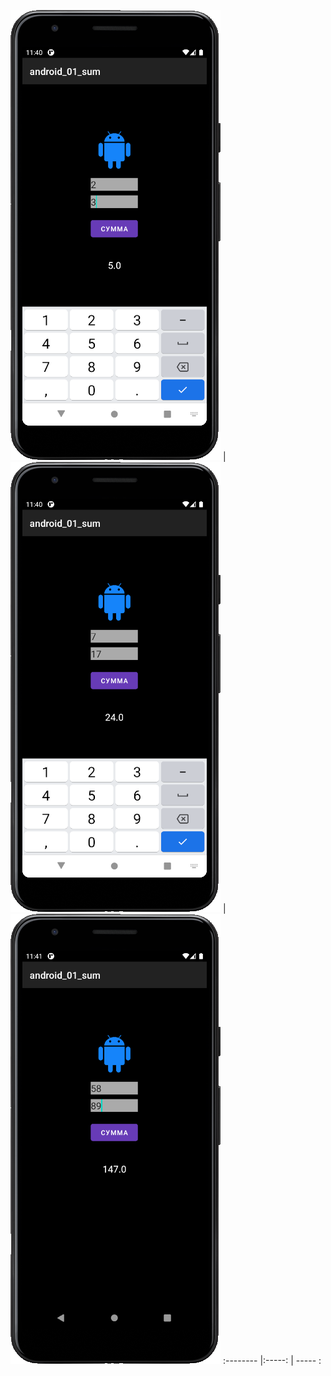 ![](https://raw.githubusercontent.com/kairulla/android_01_sum/master/screenshot_folder/Screenshot_2021-06-02_23-40-16.png) | ![](https://raw.githubusercontent.com/kairulla/android_01_sum/master/screenshot_folder/Screenshot_2021-06-02_23-40-51.png) | ![](https://raw.githubusercontent.com/kairulla/android_01_sum/master/screenshot_folder/Screenshot_2021-06-02_23-41-20.png)
:-------- |:-----: | ----- :

